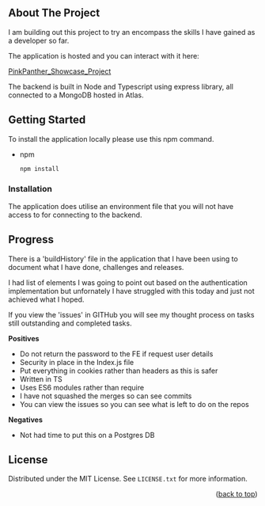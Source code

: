 <!-- ABOUT THE PROJECT -->

## About The Project

I am building out this project to try an encompass the skills I have gained as a developer so far.

The application is hosted and you can interact with it here:

[PinkPanther_Showcase_Project](https://pinkpantherreact.netlify.app/)

The backend is built in Node and Typescript using express library, all connected to a MongoDB hosted in Atlas.

<!-- GETTING STARTED -->

## Getting Started

To install the application locally please use this npm command.

- npm
  ```sh
  npm install
  ```

### Installation

The application does utilise an environment file that you will not have access to for connecting to the backend.

<!-- USAGE EXAMPLES -->

## Progress

There is a 'buildHistory' file in the application that I have been using to document what I have done, challenges and releases.

I had list of elements I was going to point out based on the authentication implementation but unfornately I have struggled with this today and just not achieved what I hoped.

If you view the 'issues' in GITHub you will see my thought process on tasks still outstanding and completed tasks.

**Positives**

- Do not return the password to the FE if request user details
- Security in place in the Index.js file
- Put everything in cookies rather than headers as this is safer
- Written in TS
- Uses ES6 modules rather than require
- I have not squashed the merges so can see commits
- You can view the issues so you can see what is left to do on the repos

**Negatives**

- Not had time to put this on a Postgres DB

## License

Distributed under the MIT License. See `LICENSE.txt` for more information.

<p align="right">(<a href="#readme-top">back to top</a>)</p>
